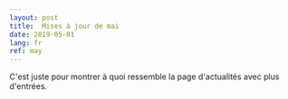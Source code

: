 ```yaml
---
layout: post
title:  Mises à jour de mai
date: 2019-05-01
lang: fr
ref: may
---
```

C'est juste pour montrer à quoi ressemble la page d'actualités avec plus d'entrées.
